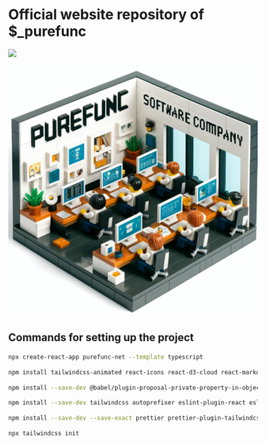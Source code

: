 # Official website repository of $_purefunc
![](https://github.com/PureFuncInc/purefunc-net/actions/workflows/build.yml/badge.svg)

![](images/banner.webp)

## Commands for setting up the project
```bash
npx create-react-app purefunc-net --template typescript
```
```bash
npm install tailwindcss-animated react-icons react-d3-cloud react-markdown react-router-dom @tailwindcss/typography
```
```bash
npm install --save-dev @babel/plugin-proposal-private-property-in-object
```
```bash
npm install --save-dev tailwindcss autoprefixer eslint-plugin-react eslint-plugin-tailwindcss
```
```bash
npm install --save-dev --save-exact prettier prettier-plugin-tailwindcss
```
```bash
npx tailwindcss init
```

